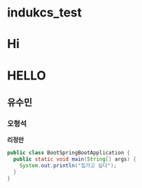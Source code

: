 # indukcs_test
# Hi
# HELLO
## 유수민
### 오형석
**리정만**

```java
public class BootSpringBootApplication {
  public static void main(String[] args) {
    System.out.println("집가고 싶다");
  }
}
```


